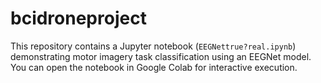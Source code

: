 # bcidroneproject

This repository contains a Jupyter notebook (`EEGNettrue?real.ipynb`) demonstrating motor imagery task classification using an EEGNet model. You can open the notebook in Google Colab for interactive execution.

